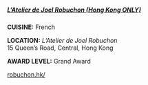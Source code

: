 <h5><a href="https://www.robuchon.hk/" target="_blank" onclick="ga('send', 'event', 'OutBoundLinks', 'https://www.robuchon.hk/', 'L’Atelier de Joel Robuchon (Hong Kong ONLY)');">L’Atelier de Joel Robuchon (Hong Kong ONLY)</a></h5>

**CUISINE:** French

**LOCATION:** *L’Atelier de Joel Robuchon*<br>
15 Queen’s Road, Central, Hong Kong

**AWARD LEVEL:** Grand Award

<a href="https://www.robuchon.hk/" target="_blank" onclick="ga('send', 'event', 'OutBoundLinks', 'https://www.robuchon.hk/', 'L’Atelier de Joel Robuchon (Hong Kong ONLY)');">robuchon.hk/</a>
